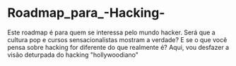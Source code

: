 # Roadmap_para_-Hacking-
Este roadmap é para quem se interessa pelo mundo hacker. Será que a cultura pop e cursos sensacionalistas mostram a verdade? E se o que você pensa sobre hacking for diferente do que realmente é? Aqui, vou desfazer a visão deturpada do hacking "hollywoodiano"
